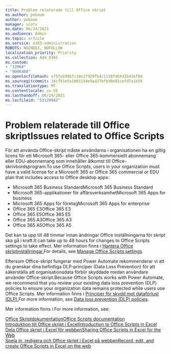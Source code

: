 ```yaml
---
title: Problem relaterade till Office skript
ms.author: pebaum
author: pebaum
manager: scotv
ms.date: 06/24/2021
ms.audience: Admin
ms.topic: article
ms.service: o365-administration
ROBOTS: NOINDEX, NOFOLLOW
localization_priority: Priority
ms.collection: Adm_O365
ms.custom:
- "12064"
- "9006408"
ms.openlocfilehash: e75feb99bfc34e27929fb4c1120f4b932b42ef8d
ms.sourcegitcommit: 34cf91e5a1063154e9ad37bfb99e81cefd7a1b54
ms.translationtype: MT
ms.contentlocale: sv-SE
ms.lasthandoff: 06/24/2021
ms.locfileid: "53129942"
---
```

# <a name="issues-related-to-office-scripts"></a><span data-ttu-id="d79bd-102">Problem relaterade till Office skript</span><span class="sxs-lookup"><span data-stu-id="d79bd-102">Issues related to Office Scripts</span></span>

<span data-ttu-id="d79bd-103">För att använda Office-skript måste användarna i organisationen ha en giltig licens för ett Microsoft 365- eller Office 365-kommersiellt abonnemang eller EDU-abonnemang som innehåller åtkomst till Office-skrivbordsprogram:</span><span class="sxs-lookup"><span data-stu-id="d79bd-103">To use Office Scripts, users in your organization must have a valid license for a Microsoft 365 or Office 365 commercial or EDU plan that includes access to Office desktop apps:</span></span>

- <span data-ttu-id="d79bd-104">Microsoft 365 Business Standard</span><span class="sxs-lookup"><span data-stu-id="d79bd-104">Microsoft 365 Business Standard</span></span>
- <span data-ttu-id="d79bd-105">Microsoft 365-applikationer för affärsverksamhet</span><span class="sxs-lookup"><span data-stu-id="d79bd-105">Microsoft 365 Apps for business</span></span>
- <span data-ttu-id="d79bd-106"> Microsoft 365 Apps för företag</span><span class="sxs-lookup"><span data-stu-id="d79bd-106">Microsoft 365 Apps for enterprise</span></span>
- <span data-ttu-id="d79bd-107">Office 365 E3</span><span class="sxs-lookup"><span data-stu-id="d79bd-107">Office 365 E3</span></span>
- <span data-ttu-id="d79bd-108">Office 365 E5</span><span class="sxs-lookup"><span data-stu-id="d79bd-108">Office 365 E5</span></span>
- <span data-ttu-id="d79bd-109">Office 365 A3</span><span class="sxs-lookup"><span data-stu-id="d79bd-109">Office 365 A3</span></span>
- <span data-ttu-id="d79bd-110">Office 365 A5</span><span class="sxs-lookup"><span data-stu-id="d79bd-110">Office 365 A5</span></span>

<span data-ttu-id="d79bd-111">Det kan ta upp till 48 timmar innan ändringar Office inställningarna för skript ska gå i kraft.</span><span class="sxs-lookup"><span data-stu-id="d79bd-111">It can take up to 48 hours for changes to Office Scripts settings to take effect.</span></span> <span data-ttu-id="d79bd-112">Mer information finns i [Hantera Office skriptinställningar.](/microsoft-365/admin/manage/manage-office-scripts-settings)</span><span class="sxs-lookup"><span data-stu-id="d79bd-112">For details, see [Manage Office Scripts settings](/microsoft-365/admin/manage/manage-office-scripts-settings).</span></span>

<span data-ttu-id="d79bd-113">Eftersom Office-skript fungerar med Power Automate rekommenderar vi att du granskar dina befintliga DLP-principer (Data Loss Prevention) för att säkerställa att organisationsdata förblir skyddade medan användare använder Office-skript.</span><span class="sxs-lookup"><span data-stu-id="d79bd-113">Because Office Scripts works with Power Automate, we recommend that you review your existing data loss prevention (DLP) policies to ensure your organization data remains protected while users use ‎Office Scripts‎.</span></span> <span data-ttu-id="d79bd-114">Mer information finns i [Principer för skydd mot dataförlust (DLP).](/power-automate/prevent-data-loss)</span><span class="sxs-lookup"><span data-stu-id="d79bd-114">For more information, see [Data loss prevention (DLP) policies](/power-automate/prevent-data-loss).</span></span>

<span data-ttu-id="d79bd-115">Mer information finns i:</span><span class="sxs-lookup"><span data-stu-id="d79bd-115">For more information, see:</span></span>

[<span data-ttu-id="d79bd-116">Office Skriptdokumentation</span><span class="sxs-lookup"><span data-stu-id="d79bd-116">Office Scripts documentation</span></span>](/office/dev/scripts/)<br/>
[<span data-ttu-id="d79bd-117">Introduktion till Office skript i Excel</span><span class="sxs-lookup"><span data-stu-id="d79bd-117">Introduction to Office Scripts in Excel</span></span>](https://support.microsoft.com/office/introduction-to-office-scripts-in-excel-9fbe283d-adb8-4f13-a75b-a81c6baf163a)<br/>
[<span data-ttu-id="d79bd-118">Dela Office skript i Excel för webben</span><span class="sxs-lookup"><span data-stu-id="d79bd-118">Sharing Office Scripts in Excel for the Web</span></span>](https://support.microsoft.com/office/sharing-office-scripts-in-excel-for-the-web-226eddbc-3a44-4540-acfe-fccda3d1122b)<br/>
[<span data-ttu-id="d79bd-119">Spela in, redigera och Office skript i Excel på webben</span><span class="sxs-lookup"><span data-stu-id="d79bd-119">Record, edit, and create Office Scripts in Excel on the web</span></span>](/office/dev/scripts/tutorials/excel-tutorial)